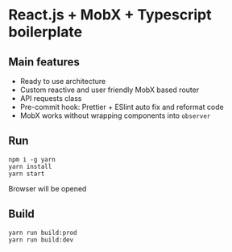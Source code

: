 # React.js + MobX + Typescript boilerplate

## Main features

-   Ready to use architecture
-   Custom reactive and user friendly MobX based router
-   API requests class
-   Pre-commit hook: Prettier + ESlint auto fix and reformat code
-   MobX works without wrapping components into `observer`

## Run

```
npm i -g yarn
yarn install
yarn start
```

Browser will be opened

## Build

```
yarn run build:prod
yarn run build:dev
```
